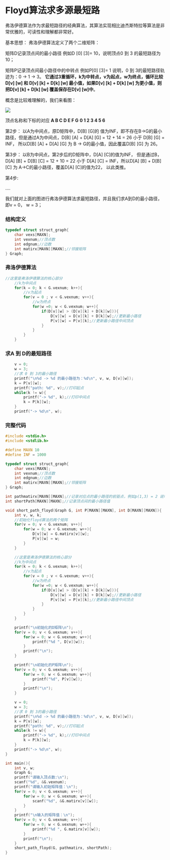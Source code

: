 # Floyd算法求多源最短路

弗洛伊德算法作为求最短路径的经典算法，其算法实现相比迪杰斯特拉等算法是非常优雅的，可读性和理解都非常好。

基本思想：
弗洛伊德算法定义了两个二维矩阵：

矩阵D记录顶点间的最小路径
例如D [0] [3]= 10，说明顶点0 到 3 的最短路径为10； 

矩阵P记录顶点间最小路径中的中转点 例如P[0] [3]= 1 说明，0 到 3的最短路径轨迹为：0 -> 1 -> 3。
**它通过3重循环，k为中转点，v为起点，w为终点，循环比较D[v] [w] 和 D[v] [k] + D[k] [w] 最小值，如果D[v] [k] + D[k] [w] 为更小值，则把D[v] [k] + D[k] [w] 覆盖保存在D[v] [w]中**。

概念是比较难理解的，我们来看图：

![](https://s3.bmp.ovh/imgs/2021/10/16ef7a7d8a593b6a.png)

顶点名称和下标的对应
**A B C D E F G**
**0 1 2 3 4 5 6**

第2步：
以A为中间点，原D矩阵中，D[B] [G]的 值为INF，即不存在B->G的最小路径，但是通过A为中间点，D[B] [A] + D[A] [G] = 12 + 14 = 26 小于 D[B] [G] = INF， 所以D[B] [A] + D[A] [G] 为 B -> G的最小值，因此覆盖D[B] [G] 为 26。

第3步：
以B为中间点，第2步后的D矩阵中，D[A] [C]的值为INF， 但是通过B，D[A] [B] + D[B] [C] = 12 + 10 = 22 小于 D[A] [C] = INF，所以D[A] [B] + D[B] [C] 为 A->C的最小路径，覆盖D[A] [C]的值为22， 以此类推。

第4步:

….

我们就对上面的图进行弗洛伊德算法求最短路径，并且我们求A到D的最小路径，即v = 0， w = 3；

### **结构定义**

```C++
typedef struct struct_graph{
    char vexs[MAXN];
    int vexnum;//顶点数 
    int edgnum;//边数 
    int matirx[MAXN][MAXN];//邻接矩阵 
} Graph;
```

### **弗洛伊德算法**

```c++
//这里是弗洛伊德算法的核心部分 
    //k为中间点 
    for(k = 0; k < G.vexnum; k++){
        //v为起点 
        for(v = 0 ; v < G.vexnum; v++){
            //w为终点 
            for(w =0; w < G.vexnum; w++){
                if(D[v][w] > (D[v][k] + D[k][w])){
                    D[v][w] = D[v][k] + D[k][w];//更新最小路径 
                    P[v][w] = P[v][k];//更新最小路径中间顶点 
                }
            }
        }
    }
```

### **求A 到 D的最短路径**

```c++
    v = 0;
    w = 3;
    //求 0 到 3的最小路径
    printf("\n%d -> %d 的最小路径为：%d\n", v, w, D[v][w]);
    k = P[v][w];
    printf("path: %d", v);//打印起点
    while(k != w){
        printf("-> %d", k);//打印中间点
        k = P[k][w]; 
    }
    printf("-> %d\n", w);
```

### **完整代码**

```C++
#include <stdio.h>
#include <stdlib.h>

#define MAXN 10 
#define INF = 1000

typedef struct struct_graph{
    char vexs[MAXN];
    int vexnum;//顶点数 
    int edgnum;//边数 
    int matirx[MAXN][MAXN];//邻接矩阵 
} Graph;

int pathmatirx[MAXN][MAXN];//记录对应点的最小路径的前驱点，例如p(1,3) = 2 说明顶点1到顶点3的最小路径要经过2 
int shortPath[MAXN][MAXN];//记录顶点间的最小路径值

void short_path_floyd(Graph G, int P[MAXN][MAXN], int D[MAXN][MAXN]){
    int v, w, k;
    //初始化floyd算法的两个矩阵 
    for(v = 0; v < G.vexnum; v++){
        for(w = 0; w < G.vexnum; w++){
            D[v][w] = G.matirx[v][w];
            P[v][w] = w;
        }
    }

    //这里是弗洛伊德算法的核心部分 
    //k为中间点 
    for(k = 0; k < G.vexnum; k++){
        //v为起点 
        for(v = 0 ; v < G.vexnum; v++){
            //w为终点 
            for(w =0; w < G.vexnum; w++){
                if(D[v][w] > (D[v][k] + D[k][w])){
                    D[v][w] = D[v][k] + D[k][w];//更新最小路径 
                    P[v][w] = P[v][k];//更新最小路径中间顶点 
                }
            }
        }
    }

    printf("\n初始化的D矩阵\n");
    for(v = 0; v < G.vexnum; v++){
        for(w = 0; w < G.vexnum; w++){
            printf("%d ", D[v][w]);
        }
        printf("\n");
    }

    printf("\n初始化的P矩阵\n");
    for(v = 0; v < G.vexnum; v++){
        for(w = 0; w < G.vexnum; w++){
            printf("%d", P[v][w]);
        }
        printf("\n");
    }

    v = 0;
    w = 3;
    //求 0 到 3的最小路径
    printf("\n%d -> %d 的最小路径为：%d\n", v, w, D[v][w]);
    k = P[v][w];
    printf("path: %d", v);//打印起点
    while(k != w){
        printf("-> %d", k);//打印中间点
        k = P[k][w]; 
    }
    printf("-> %d\n", w);
}

int main(){
    int v, w;
    Graph G;
    printf("请输入顶点数:\n");
    scanf("%d", &G.vexnum);
    printf("请输入初始矩阵值：\n");
    for(v = 0; v < G.vexnum; v++){
        for(w = 0; w < G.vexnum; w++){
            scanf("%d", &G.matirx[v][w]);
        }
    }
    printf("\n输入的矩阵值：\n");
    for(v = 0; v < G.vexnum; v++){
        for(w = 0; w < G.vexnum; w++){
            printf("%d ", G.matirx[v][w]);
        }
        printf("\n");
    }
    short_path_floyd(G, pathmatirx, shortPath);
}
```

